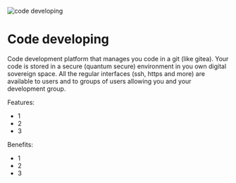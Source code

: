 ![code developing](img/flower.png)

# Code developing

Code development platform that manages you code in a git (like gitea).  Your code is stored in a secure (quantum secure) environment in you own digital sovereign space.  All the regular interfaces (ssh, https and more) are available to users and to groups of users allowing you and your development group.

Features:
- 1 
- 2 
- 3

Benefits:
- 1
- 2
- 3